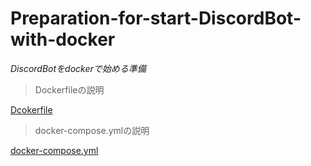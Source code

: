 # Preparation-for-start-DiscordBot-with-docker
*DiscordBotをdockerで始める準備*

> Dockerfileの説明

[Dcokerfile](Dockerfile_description.md)


> docker-compose.ymlの説明

[docker-compose.yml](docker-compose.yml_description.md)
